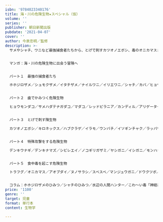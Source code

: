 ```yaml
---
isbn: '9784023340176'
title: 海・川の危険生物★スペシャル（仮）
volume: ''
series: ''
publisher: 朝日新聞出版
pubdate: '2021-04-07'
cover: ''
author: 今泉忠明／監修
description: >-
  サメやシャチ、ワニなど最強捕食者たちから、とげで刺すカツオノエボシ、毒のオニカマスまで68種の海と川に潜む危険生物を徹底解剖。マンガ「もしも危険生物に出会ったら！？」、写真図鑑で詳しく解説する。豆知識＆雑学クイズも。


  マンガ：海・川の危険生物に出会う冒険へ


  パート１　最強の捕食者たち

  ホホジロザメ／シュモクザメ／イタチザメ／ナイルワニ／イリエワニ／シャチ／カバ／ヒョウアザラシ／ホッキョクグマ


  パート２　歯でかみつく危険生物

  ヒョウモンダコ／サメハダテナガダコ／マダコ／レッドピラニア／カンディル／アリゲーターガー／ワニガメ／ウツボ／エラブウミヘビ／セグロウミヘビ／ヒロオウミヘビ／ハリセンボン／ゴマモンガラ／オウゴンニジギンポ


  パート３　とげで刺す険生物

  カツオノエボシ／キロネックス／ハブクラゲ／イラモ／ウンバチ／イソギンチャク／ラッパウニ／ガンガゼ／オニダルマオコゼ／アカエイ／ゴンズイ／ミノカサゴ／ハチ／アイゴ／ギギ／オニヒトデ／ウミケムシ／ハネウミヒドラ／シロガヤ・クロガヤ／アンビナガイ／ニシキミナシガイ


  パート４　特殊攻撃をする危険生物

  デンキウナギ／デンキナマズ／シビレエイ／ノコギリガザミ／ヤシガニ／イシガニ／モンハナシャコ／モウドクフキヤガエル／オオアナコンダ／ミズダコ／オキザヨリ／イセエビ／ニザダイ／アカフジツボ／イタヤラ／チスイビル／カモノハシ


  パート５　食中毒を起こす危険生物

  トラフグ／オニカマス／アオブダイ／ヌノサラシ／スベスベ／マンジュウガニ／ドウクツボ／ムラサキイガイ／ニセクロナマコ


  コラム：ホホジロザメのひみつ／シャチのひみつ／水辺の人間ハンター／こわ～い毒「神経毒」／魚のすごい情報収集能力／外国生まれのあぶない生物／クラゲの毒テクニック／貝の毒テクニック／危険生物を利用する生き物／魚はどうやって発電する？／猛毒生物ランキング／フグのどこに毒がある？／刺身につく寄生虫に注意！　など
price: '1100'
genre: ''
target: 児童
format: 単行本
content: 生物学

---
```

